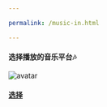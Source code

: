 ```yaml
---

permalink: /music-in.html

---
```

#### 选择播放的音乐平台🎶
![avatar](https://y.gtimg.cn/music/photo_new/T001R300x300M000000xVBxt1xgiyW.jpg?max_age=2592000)
#### [选择](/music163.html)
